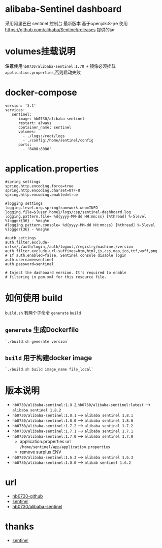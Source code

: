 # alibaba-Sentinel dashboard
采用阿里巴巴 sentinel 控制台 最新版本
基于openjdk:8-jre
使用 https://github.com/alibaba/Sentinel/releases 提供的jar

# volumes挂载说明
**注意**使用`hb0730/alibaba-sentinel:1.70 +` 镜像必须挂载`application.properties`,否则启动失败 

# docker-compose
```
version: '3.1'
services:
   sentinel:
      image: hb0730/alibaba-sentinel
      restart: always
      container_name: sentinel
      volumes:
        - ./logs:/root/logs
        - ./config:/home/sentinel/config
      ports:
        - '8408:8080'
```

# application.properties
```
#spring settings
spring.http.encoding.force=true
spring.http.encoding.charset=UTF-8
spring.http.encoding.enabled=true

#logging settings
logging.level.org.springframework.web=INFO
logging.file=${user.home}/logs/csp/sentinel-dashboard.log
logging.pattern.file= %d{yyyy-MM-dd HH:mm:ss} [%thread] %-5level %logger{36} - %msg%n
#logging.pattern.console= %d{yyyy-MM-dd HH:mm:ss} [%thread] %-5level %logger{36} - %msg%n

#auth settings
auth.filter.exclude-urls=/,/auth/login,/auth/logout,/registry/machine,/version
auth.filter.exclude-url-suffixes=htm,html,js,css,map,ico,ttf,woff,png
# If auth.enabled=false, Sentinel console disable login
auth.username=sentinel
auth.password=sentinel

# Inject the dashboard version. It's required to enable
# filtering in pom.xml for this resource file.
```

# 如何使用 build
 `build.sh` 有两个子命令 `generate` `build`
 ## `generate` 生成Dockerfile
	`./build.sh generate version`
 ## `build` 用于构建docker image
	`./build.sh build image_name file_local`

# 版本说明
 * `hb0730/alibaba-sentinel:1.8.2`,`hb0730/alibaba-sentinel:latest` --> `alibaba sentinel 1.8.2`
 * `hb0730/alibaba-sentinel:1.8.1` --> `alibaba sentinel 1.8.1`
 * `hb0730/alibaba-sentinel:1.8.0` --> `alibaba sentinel 1.8.0`
 * `hb0730/alibaba-sentinel:1.7.2` --> `alibaba sentinel 1.7.2`
 * `hb0730/alibaba-sentinel:1.7.1` --> `alibaba sentinel 1.7.1`
 * `hb0730/alibaba-sentinel:1.7.0` --> `alibaba sentinel 1.7.0`
   + application.properties url `/home/sentinel/app/application.properties`
   + remove surplus ENV
 * `hb0730/alibaba-sentinel:1.6.3` --> `alibaba sentinel 1.6.3`
 * `hb0730/alibaba-sentinel:1.0.0` --> `alibab sentinel 1.6.2`

# url 
* [hb0730-github](https://github.com/hb0730/docker)
* [sentinel](https://github.com/alibaba/Sentinel)
* [hb0730/alibaba-sentinel](https://hub.docker.com/r/hb0730/alibaba-sentinel)

# thanks
* [sentinel](https://github.com/alibaba/Sentinel)